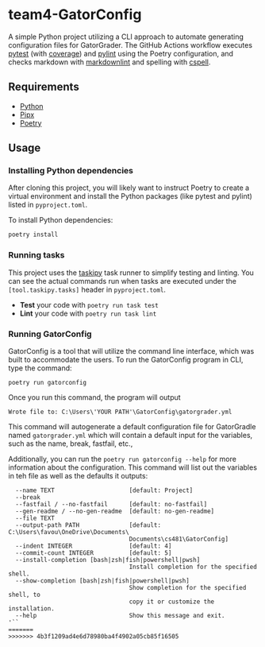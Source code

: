 # team4-GatorConfig

A simple Python project utilizing a CLI approach to automate generating configuration files for GatorGrader. The GitHub Actions workflow executes
[pytest](https://pytest.org/) (with
[coverage](https://pypi.org/project/pytest-cov/)) and
[pylint](https://pylint.org/) using the Poetry configuration, and checks
markdown with [markdownlint](https://github.com/DavidAnson/markdownlint) and
spelling with [cspell](https://cspell.org/).

## Requirements

- [Python](https://realpython.com/installing-python/)
- [Pipx](https://pypa.github.io/pipx/installation/)
- [Poetry](https://python-poetry.org/docs/#installing-with-pipx)

## Usage

### Installing Python dependencies

After cloning this project, you will likely want to instruct Poetry to create a
virtual environment and install the Python packages (like pytest and pylint)
listed in `pyproject.toml`.

To install Python dependencies:

```bash
poetry install
```

### Running tasks

This project uses the [taskipy](https://github.com/illBeRoy/taskipy) task runner
to simplify testing and linting. You can see the actual commands run when tasks
are executed under the `[tool.taskipy.tasks]` header in `pyproject.toml`.

- **Test** your code with `poetry run task test`
- **Lint** your code with `poetry run task lint`

### Running GatorConfig

GatorConfig is a tool that will utilize the command line interface, which was built to accommodate the users. To run the GatorConfig program in CLI, type the command:

`poetry run gatorconfig`

Once you run this command, the program will output

`Wrote file to: C:\Users\'YOUR PATH'\GatorConfig\gatorgrader.yml`

This command will autogenerate a default configuration file for GatorGradle named `gatorgrader.yml` which will contain a default input for the variables, such as the name, break, fastfail, etc.,

Additionally, you can run the `poetry run gatorconfig --help` for more information about the configuration. This command will list out the variables in teh file as well as the defaults it outputs:

```Options:
  --name TEXT                     [default: Project]
  --break
  --fastfail / --no-fastfail      [default: no-fastfail]
  --gen-readme / --no-gen-readme  [default: no-gen-readme]
  --file TEXT
  --output-path PATH              [default: C:\Users\favou\OneDrive\Documents\
                                  Documents\cs481\GatorConfig]
  --indent INTEGER                [default: 4]
  --commit-count INTEGER          [default: 5]
  --install-completion [bash|zsh|fish|powershell|pwsh]
                                  Install completion for the specified shell.
  --show-completion [bash|zsh|fish|powershell|pwsh]
                                  Show completion for the specified shell, to
                                  copy it or customize the installation.
  --help                          Show this message and exit.
'``
=======
>>>>>>> 4b3f1209ad4e6d78980ba4f4902a05cb85f16505
